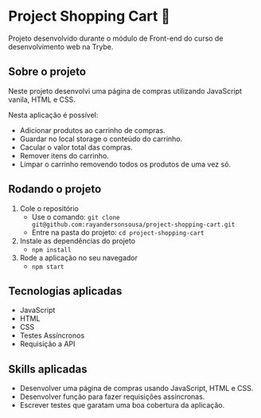 # Project Shopping Cart :shopping_cart:

Projeto desenvolvido durante o módulo de Front-end do curso de desenvolvimento web na Trybe.

## Sobre o projeto

Neste projeto desenvolvi uma página de compras utilizando JavaScript vanila, HTML e CSS.

Nesta aplicação é possível:
   - Adicionar produtos ao carrinho de compras.
   - Guardar no local storage o conteúdo do carrinho.
   - Cacular o valor total das compras.
   - Remover itens do carrinho.
   - Limpar o carrinho removendo todos os produtos de uma vez só.

## Rodando o projeto

1. Cole o repositório
   - Use o comando: `git clone git@github.com:rayandersonsousa/project-shopping-cart.git`
   - Entre na pasta do projeto: `cd project-shopping-cart`
2. Instale as dependências do projeto
   - `npm install`
3. Rode a aplicação no seu navegador
   - `npm start`

## Tecnologias aplicadas

- JavaScript
- HTML
- CSS
- Testes Assíncronos
- Requisição a API

## Skills aplicadas

- Desenvolver uma página de compras usando JavaScript, HTML e CSS.
- Desenvolver função para fazer requisições assíncronas.
- Escrever testes que garatam uma boa cobertura da aplicação.
